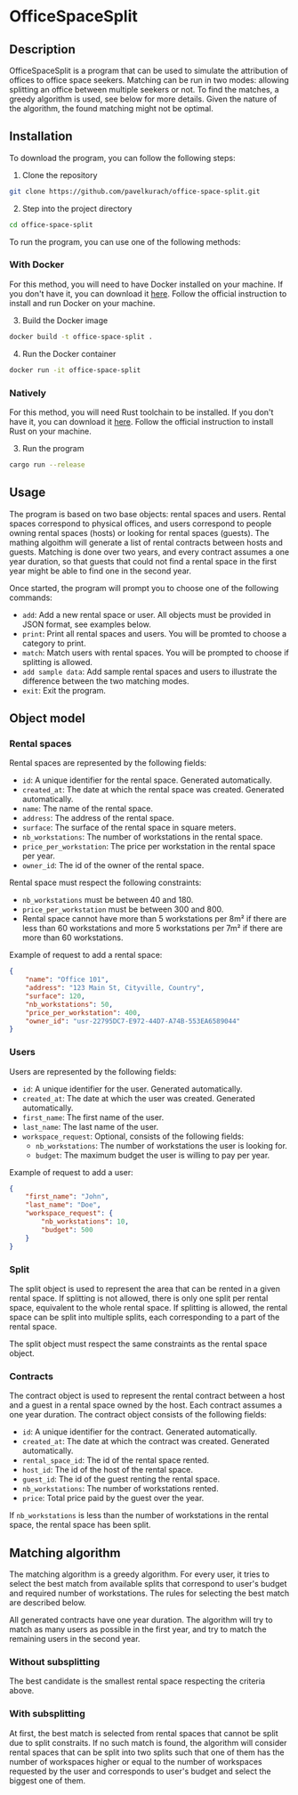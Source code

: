 # OfficeSpaceSplit

## Description

OfficeSpaceSplit is a program that can be used to simulate the attribution of offices to office space seekers. Matching can be run in two modes: allowing splitting an office between multiple seekers or not. To find the matches, a greedy algorithm is used, see below for more details. Given the nature of the algorithm, the found matching might not be optimal.

## Installation

To download the program, you can follow the following steps:

1. Clone the repository

```bash
git clone https://github.com/pavelkurach/office-space-split.git
```

2. Step into the project directory

```bash
cd office-space-split
```

To run the program, you can use one of the following methods:


### With Docker

For this method, you will need to have Docker installed on your machine. If you don't have it, you can download it [here](https://www.docker.com/products/docker-desktop). Follow the official instruction to install and run Docker on your machine.

3. Build the Docker image

```bash
docker build -t office-space-split .
```

4. Run the Docker container

```bash
docker run -it office-space-split
```

### Natively

For this method, you will need Rust toolchain to be installed. If you don't have it, you can download it [here](https://www.rust-lang.org/tools/install). Follow the official instruction to install Rust on your machine.

3. Run the program

```bash
cargo run --release
```

## Usage

The program is based on two base objects: rental spaces and users. Rental spaces correspond to physical offices, and users correspond to people owning rental spaces (hosts) or looking for rental spaces (guests). The mathing algoithm will generate a list of rental contracts between hosts and guests. Matching is done over two years, and every contract assumes a one year duration, so that guests that could not find a rental space in the first year might be able to find one in the second year.

Once started, the program will prompt you to choose one of the following commands:

- `add`: Add a new rental space or user. All objects must be provided in JSON format, see examples below.
- `print`: Print all rental spaces and users. You will be promted to choose a category to print.
- `match`: Match users with rental spaces. You will be prompted to choose if splitting is allowed.
- `add sample data`: Add sample rental spaces and users to illustrate the difference between the two matching modes.
- `exit`: Exit the program.

## Object model

### Rental spaces

Rental spaces are represented by the following fields:

- `id`: A unique identifier for the rental space. Generated automatically.
- `created_at`: The date at which the rental space was created. Generated automatically.
- `name`: The name of the rental space.
- `address`: The address of the rental space.
- `surface`: The surface of the rental space in square meters.
- `nb_workstations`: The number of workstations in the rental space.
- `price_per_workstation`: The price per workstation in the rental space per year.
- `owner_id`: The id of the owner of the rental space.

Rental space must respect the following constraints:

- `nb_workstations` must be between 40 and 180.
- `price_per_workstation` must be between 300 and 800.
- Rental space cannot have more than 5 workstations per 8m² if there are less than 60 workstations and more 5 workstations per 7m² if there are more than 60 workstations.

Example of request to add a rental space:

```json 
{
    "name": "Office 101",
    "address": "123 Main St, Cityville, Country",
    "surface": 120,
    "nb_workstations": 50,
    "price_per_workstation": 400,
    "owner_id": "usr-22795DC7-E972-44D7-A74B-553EA6589044"
}
```

### Users

Users are represented by the following fields:

- `id`: A unique identifier for the user. Generated automatically. 
- `created_at`: The date at which the user was created. Generated automatically.
- `first_name`: The first name of the user.
- `last_name`: The last name of the user.
- `workspace_request`: Optional, consists of the following fields:
    - `nb_workstations`: The number of workstations the user is looking for.
    - `budget`: The maximum budget the user is willing to pay per year.

Example of request to add a user:

```json
{
    "first_name": "John",
    "last_name": "Doe",
    "workspace_request": {
        "nb_workstations": 10,
        "budget": 500
    }
}
```

### Split

The split object is used to represent the area that can be rented in a given rental space. If splitting is not allowed, there is only one split per rental space, equivalent to the whole rental space. If splitting is allowed, the rental space can be split into multiple splits, each corresponding to a part of the rental space.

The split object must respect the same constraints as the rental space object.

### Contracts

The contract object is used to represent the rental contract between a host and a guest in a rental space owned by the host. Each contract assumes a one year duration. The contract object consists of the following fields:

- `id`: A unique identifier for the contract. Generated automatically.
- `created_at`: The date at which the contract was created. Generated automatically.
- `rental_space_id`: The id of the rental space rented.
- `host_id`: The id of the host of the rental space.
- `guest_id`: The id of the guest renting the rental space.
- `nb_workstations`: The number of workstations rented.
- `price`: Total price paid by the guest over the year.

If `nb_workstations` is less than the number of workstations in the rental space, the rental space has been split.

## Matching algorithm

The matching algorithm is a greedy algorithm. For every user, it tries to select the best match from available splits that correspond to user's budget and required number of workstations. The rules for selecting the best match are described below.

All generated contracts have one year duration. The algorithm will try to match as many users as possible in the first year, and try to match the remaining users in the second year.

### Without subsplitting

The best candidate is the smallest rental space respecting the criteria above.

### With subsplitting

At first, the best match is selected from rental spaces that cannot be split due to split constraits. If no such match is found, the algorithm will consider rental spaces that can be split into two splits such that one of them has the number of workspaces higher or equal to the number of workspaces requested by the user and corresponds to user's budget and select the biggest one of them.
